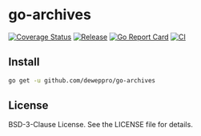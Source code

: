 # go-archives

[![Coverage Status](https://coveralls.io/repos/github/deweppro/go-archives/badge.svg?branch=master)](https://coveralls.io/github/deweppro/go-archives?branch=master)
[![Release](https://img.shields.io/github/release/deweppro/go-archives.svg?style=flat-square)](https://github.com/deweppro/go-archives/releases/latest)
[![Go Report Card](https://goreportcard.com/badge/github.com/deweppro/go-archives)](https://goreportcard.com/report/github.com/deweppro/go-archives)
[![CI](https://github.com/deweppro/go-archives/actions/workflows/ci.yml/badge.svg)](https://github.com/deweppro/go-archives/actions/workflows/ci.yml)

## Install

```sh
go get -u github.com/deweppro/go-archives
```

## License

BSD-3-Clause License. See the LICENSE file for details.